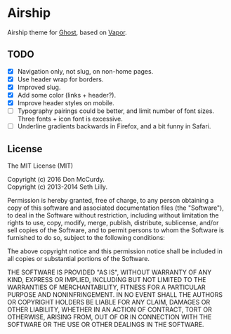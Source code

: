 # Airship

Airship theme for [Ghost](http://github.com/tryghost/ghost/), based on [Vapor](https://github.com/sethlilly/Vapor).

## TODO

- [x] Navigation only, not slug, on non-home pages.
- [x] Use header wrap for borders.
- [x] Improved slug.
- [x] Add some color (links + header?).
- [x] Improve header styles on mobile.
- [ ] Typography pairings could be better, and limit number of font sizes. Three fonts + icon font is excessive.
- [ ] Underline gradients backwards in Firefox, and a bit funny in Safari.

## License

The MIT License (MIT)

Copyright (c) 2016 Don McCurdy.  
Copyright (c) 2013-2014 Seth Lilly.

Permission is hereby granted, free of charge, to any person obtaining a copy of this software and associated documentation files (the "Software"), to deal in the Software without restriction, including without limitation the rights to use, copy, modify, merge, publish, distribute, sublicense, and/or sell copies of the Software, and to permit persons to whom the Software is furnished to do so, subject to the following conditions:

The above copyright notice and this permission notice shall be included in all copies or substantial portions of the Software.

THE SOFTWARE IS PROVIDED "AS IS", WITHOUT WARRANTY OF ANY KIND, EXPRESS OR IMPLIED, INCLUDING BUT NOT LIMITED TO THE WARRANTIES OF MERCHANTABILITY, FITNESS FOR A PARTICULAR PURPOSE AND
NONINFRINGEMENT. IN NO EVENT SHALL THE AUTHORS OR COPYRIGHT HOLDERS BE LIABLE FOR ANY CLAIM, DAMAGES OR OTHER LIABILITY, WHETHER IN AN ACTION OF CONTRACT, TORT OR OTHERWISE, ARISING FROM, OUT OF OR IN CONNECTION WITH THE SOFTWARE OR THE USE OR OTHER DEALINGS IN THE SOFTWARE.
